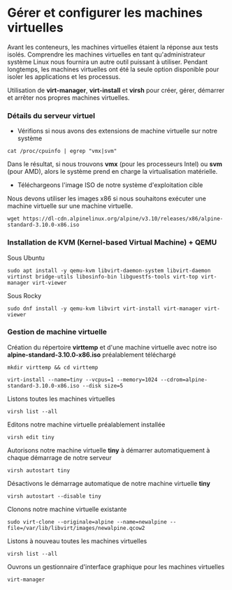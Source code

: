 # Gérer et configurer les machines virtuelles

Avant les conteneurs, les machines virtuelles étaient la réponse aux tests isolés. Comprendre les machines virtuelles en tant qu'administrateur système Linux nous fournira un autre outil puissant à utiliser. Pendant longtemps, les machines virtuelles ont été la seule option disponible pour isoler les applications et les processus.

Utilisation de **virt-manager**, **virt-install** et **virsh** pour créer, gérer, démarrer et arrêter nos propres machines virtuelles.

### Détails du serveur virtuel

- Vérifions si nous avons des extensions de machine virtuelle sur notre système

```
cat /proc/cpuinfo | egrep "vmx|svm"
```

Dans le résultat, si nous trouvons **vmx** (pour les processeurs Intel) ou **svm** (pour AMD), alors le système prend en charge la virtualisation matérielle.

- Téléchargeons l'image ISO de notre système d'exploitation cible

Nous devons utiliser les images x86 si nous souhaitons exécuter une machine virtuelle sur une machine virtuelle.

```
wget https://dl-cdn.alpinelinux.org/alpine/v3.10/releases/x86/alpine-standard-3.10.0-x86.iso
```

### Installation de KVM (Kernel-based Virtual Machine) + QEMU

Sous Ubuntu

```
sudo apt install -y qemu-kvm libvirt-daemon-system libvirt-daemon virtinst bridge-utils libosinfo-bin libguestfs-tools virt-top virt-manager virt-viewer
```

Sous Rocky

```
sudo dnf install -y qemu-kvm libvirt virt-install virt-manager virt-viewer
```

### Gestion de machine virtuelle

Création du répertoire **virttemp** et d'une machine virtuelle avec notre iso **alpine-standard-3.10.0-x86.iso** préalablement téléchargé

```
mkdir virttemp && cd virttemp
```

```
virt-install --name=tiny --vcpus=1 --memory=1024 --cdrom=alpine-standard-3.10.0-x86.iso --disk size=5
```

Listons toutes les machines virtuelles

```
virsh list --all
```

Editons notre machine virtuelle préalablement installée

```
virsh edit tiny
```

Autorisons notre machine virtuelle **tiny** à démarrer automatiquement à chaque démarrage de notre serveur

```
virsh autostart tiny
```

Désactivons le démarrage automatique de notre machine virtuelle **tiny**

```
virsh autostart --disable tiny
```

Clonons notre machine virtuelle existante

```
sudo virt-clone --originale=alpine --name=newalpine --file=/var/lib/libvirt/images/newalpine.qcow2
```

Listons à nouveau toutes les machines virtuelles

```
virsh list --all
```

Ouvrons un gestionnaire d'interface graphique pour les machines virtuelles

```
virt-manager
```